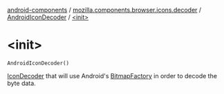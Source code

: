 [android-components](../../index.md) / [mozilla.components.browser.icons.decoder](../index.md) / [AndroidIconDecoder](index.md) / [&lt;init&gt;](./-init-.md)

# &lt;init&gt;

`AndroidIconDecoder()`

[IconDecoder](../-icon-decoder/index.md) that will use Android's [BitmapFactory](#) in order to decode the byte data.

